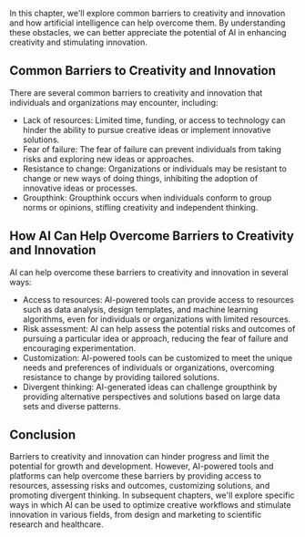 

In this chapter, we'll explore common barriers to creativity and innovation and how artificial intelligence can help overcome them. By understanding these obstacles, we can better appreciate the potential of AI in enhancing creativity and stimulating innovation.

Common Barriers to Creativity and Innovation
--------------------------------------------

There are several common barriers to creativity and innovation that individuals and organizations may encounter, including:

* Lack of resources: Limited time, funding, or access to technology can hinder the ability to pursue creative ideas or implement innovative solutions.
* Fear of failure: The fear of failure can prevent individuals from taking risks and exploring new ideas or approaches.
* Resistance to change: Organizations or individuals may be resistant to change or new ways of doing things, inhibiting the adoption of innovative ideas or processes.
* Groupthink: Groupthink occurs when individuals conform to group norms or opinions, stifling creativity and independent thinking.

How AI Can Help Overcome Barriers to Creativity and Innovation
--------------------------------------------------------------

AI can help overcome these barriers to creativity and innovation in several ways:

* Access to resources: AI-powered tools can provide access to resources such as data analysis, design templates, and machine learning algorithms, even for individuals or organizations with limited resources.
* Risk assessment: AI can help assess the potential risks and outcomes of pursuing a particular idea or approach, reducing the fear of failure and encouraging experimentation.
* Customization: AI-powered tools can be customized to meet the unique needs and preferences of individuals or organizations, overcoming resistance to change by providing tailored solutions.
* Divergent thinking: AI-generated ideas can challenge groupthink by providing alternative perspectives and solutions based on large data sets and diverse patterns.

Conclusion
----------

Barriers to creativity and innovation can hinder progress and limit the potential for growth and development. However, AI-powered tools and platforms can help overcome these barriers by providing access to resources, assessing risks and outcomes, customizing solutions, and promoting divergent thinking. In subsequent chapters, we'll explore specific ways in which AI can be used to optimize creative workflows and stimulate innovation in various fields, from design and marketing to scientific research and healthcare.
